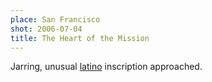 ```yaml
---
place: San Francisco
shot: 2006-07-04
title: The Heart of the Mission
---
```


Jarring, unusual [latino](http://en.wikipedia.org/wiki/Mission_District,_San_Francisco) inscription approached.
